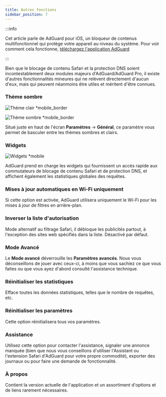 ```yaml
---
title: Autres fonctions
sidebar_position: 7
---
```


:::info

Cet article parle de AdGuard pour iOS, un bloqueur de contenus multifonctionnel qui protège votre appareil au niveau du système. Pour voir comment cela fonctionne, [téléchargez l'application AdGuard](https://agrd.io/download-kb-adblock)

:::

Bien que le blocage de contenu Safari et la protection DNS soient incontestablement deux modules majeurs d'AdGuard/AdGuard Pro, il existe d'autres fonctionnalités mineures qui ne relèvent directement d'aucun d'eux, mais qui peuvent néanmoins être utiles et méritent d'être connues.

### **Thème sombre**

![Thème clair \*mobile_border](https://cdn.adtidy.org/blog/new/26vo4homelight.jpeg)

![Thème sombre \*mobile_border](https://cdn.adtidy.org/blog/new/bgko8homedark.jpeg)

Situé juste en haut de l'écran **Paramètres** → **Général**, ce paramètre vous permet de basculer entre les thèmes sombres et clairs.

### **Widgets**

![Widgets \*mobile](https://cdn.adtidy.org/public/Adguard/Release_notes/iOS/v4.0/widget_en.jpg)

AdGuard prend en charge les widgets qui fournissent un accès rapide aux commutateurs de blocage de contenu Safari et de protection DNS, et affichent également les statistiques globales des requêtes.

### **Mises à jour automatiques en Wi-Fi uniquement**

Si cette option est activée, AdGuard utilisera uniquement le Wi-Fi pour les mises à jour de filtres en arrière-plan.

### **Inverser la liste d'autorisation**

Mode alternatif au filtrage Safari, il débloque les publicités partout, à l'exception des sites web spécifiés dans la liste. Désactivé par défaut.

### **Mode Avancé**

Le **Mode avancé** déverrouille les **Paramètres avancés**. Nous vous déconseillons de jouer avec ceux-ci, à moins que vous sachiez ce que vous faites ou que vous ayez d'abord consulté l'assistance technique.

### **Réinitialiser les statistiques**

Efface toutes les données statistiques, telles que le nombre de requêtes, etc.

### **Réinitialiser les paramètres**

Cette option réinitialisera tous vos paramètres.

### **Assistance**

Utilisez cette option pour contacter l'assistance, signaler une annonce manquée (bien que nous vous conseillons d'utiliser l'Assistant ou l'extension Safari d'AdGuard pour votre propre commodité), exporter des journaux ou pour faire une demande de fonctionnalité.

### **À propos**

Contient la version actuelle de l'application et un assortiment d'options et de liens rarement nécessaires.
